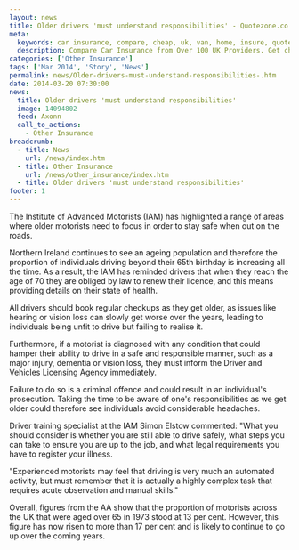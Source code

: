 ```yaml
---
layout: news
title: Older drivers 'must understand responsibilities' - Quotezone.co.uk
meta:
  keywords: car insurance, compare, cheap, uk, van, home, insure, quotes, online, comparison, bike, loans, life
  description: Compare Car Insurance from Over 100 UK Providers. Get cheap quotes online now using our fast, free, secure comparison site
categories: ['Other Insurance']
tags: ['Mar 2014', 'Story', 'News']
permalink: news/Older-drivers-must-understand-responsibilities-.htm
date: 2014-03-20 07:30:00
news:
  title: Older drivers 'must understand responsibilities'
  image: 14094802
  feed: Axonn
  call_to_actions:
    - Other Insurance
breadcrumb:
  - title: News
    url: /news/index.htm
  - title: Other Insurance
    url: /news/other_insurance/index.htm
  - title: Older drivers 'must understand responsibilities'
footer: 1
---
```


The Institute of Advanced Motorists (IAM) has highlighted a range of areas where older motorists need to focus in order to stay safe when out on the roads.

Northern Ireland continues to see an ageing population and therefore the proportion of individuals driving beyond their 65th birthday is increasing all the time. As a result, the IAM has reminded drivers that when they reach the age of 70 they are obliged by law to renew their licence, and this means providing details on their state of health.

All drivers should book regular checkups as they get older, as issues like hearing or vision loss can slowly get worse over the years, leading to individuals being unfit to drive but failing to realise it.

Furthermore, if a motorist is diagnosed with any condition that could hamper their ability to drive in a safe and responsible manner, such as a major injury, dementia or vision loss, they must inform the Driver and Vehicles Licensing Agency immediately.

Failure to do so is a criminal offence and could result in an individual&#39;s prosecution. Taking the time to be aware of one&#39;s responsibilities as we get older could therefore see individuals avoid considerable headaches.

Driver training specialist at the IAM Simon Elstow commented: &quot;What you should consider is whether you are still able to drive safely, what steps you can take to ensure you are up to the job, and what legal requirements you have to register your illness.

&quot;Experienced motorists may feel that driving is very much an automated activity, but must remember that it is actually a highly complex task that requires acute observation and manual skills.&quot;

Overall, figures from the AA show that the proportion of motorists across the UK that were aged over 65 in 1973 stood at 13 per cent. However, this figure has now risen to more than 17 per cent and is likely to continue to go up over the coming years.
